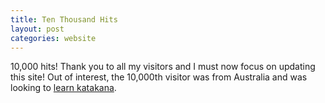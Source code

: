 ```yaml
---
title: Ten Thousand Hits
layout: post
categories: website
---
```

10,000 hits! Thank you to all my visitors and I must now focus on updating this site! Out of interest, the 10,000th visitor was from Australia and was looking to [learn katakana](http://quiz.kumo.it/katakana).
